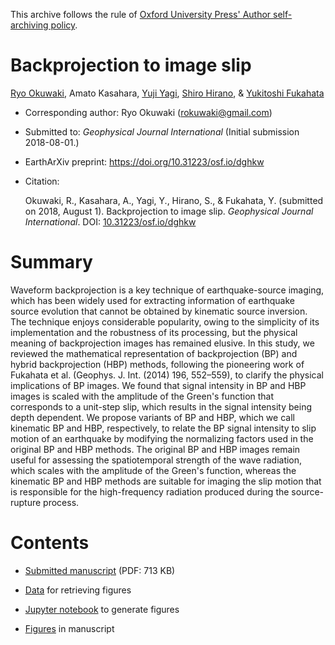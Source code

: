 This archive follows the rule of [Oxford University Press' Author self-archiving policy](https://academic.oup.com/journals/pages/access_purchase/rights_and_permissions/self_archiving_policy_p).

# Backprojection to image slip

[Ryo Okuwaki](https://rokuwaki.github.io), Amato Kasahara, [Yuji Yagi](http://www.geol.tsukuba.ac.jp/~yagi-y/eng/index.html), [Shiro Hirano](http://interfacial.jp), & [Yukitoshi Fukahata](http://www1.rcep.dpri.kyoto-u.ac.jp/~fukahata/)

- Corresponding author: Ryo Okuwaki ([rokuwaki@gmail.com](mailto:rokuwaki@gmail.com))

- Submitted to: *Geophysical Journal International* (Initial submission 2018-08-01.)

- EarthArXiv preprint: https://doi.org/10.31223/osf.io/dghkw

- Citation:

    Okuwaki, R., Kasahara, A., Yagi, Y., Hirano, S., & Fukahata, Y. (submitted on 2018, August 1). Backprojection to image slip. *Geophysical Journal International*. DOI: [10.31223/osf.io/dghkw](https://doi.org/10.31223/osf.io/dghkw)

# Summary

Waveform backprojection is a key technique of earthquake-source imaging, which has been widely used for extracting information of earthquake source evolution that cannot be obtained by kinematic source inversion. The technique enjoys considerable popularity, owing to the simplicity of its implementation and the robustness of its processing, but the physical meaning of backprojection images has remained elusive. In this study, we reviewed the mathematical representation of backprojection (BP) and hybrid backprojection (HBP) methods, following the pioneering work of Fukahata et al. (Geophys. J. Int. (2014) 196, 552–559), to clarify the physical implications of BP images. We found that signal intensity in BP and HBP images is scaled with the amplitude of the Green's function that corresponds to a unit-step slip, which results in the signal intensity being depth dependent. We propose variants of BP and HBP, which we call kinematic BP and HBP, respectively, to relate the BP signal intensity to slip motion of an earthquake by modifying the normalizing factors used in the original BP and HBP methods. The original BP and HBP images remain useful for assessing the spatiotemporal strength of the wave radiation, which scales with the amplitude of the Green's function, whereas the kinematic BP and HBP methods are suitable for imaging the slip motion that is responsible for the high-frequency radiation produced during the source-rupture process.

# Contents

- [Submitted manuscript](./doc/draft.pdf) (PDF: 713 KB)

- [Data](./data) for retrieving figures

- [Jupyter notebook](./fig.ipynb) to generate figures

- [Figures](./fig) in manuscript
